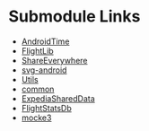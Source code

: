 Submodule Links
===============

 * [AndroidTime](https://github.com/ExpediaInc/ewe-android-time)
 * [FlightLib](https://github.com/ExpediaInc/ewe-android-flight-lib)
 * [ShareEverywhere](https://github.com/ExpediaInc/ewe-android-share-everywhere)
 * [svg-android](https://github.com/ExpediaInc/ewe-android-svg-android)
 * [Utils](https://github.com/ExpediaInc/ewe-android-utils)
 * [common](https://github.com/ExpediaInc/ewe-android-common)
 * [ExpediaSharedData](https://github.com/ExpediaInc/ewe-nativeapps-shared-data)
 * [FlightStatsDb](https://github.com/ExpediaInc/ewe-android-flight-stats-db)
 * [mocke3](https://github.com/ExpediaInc/ewe-mocke3)
